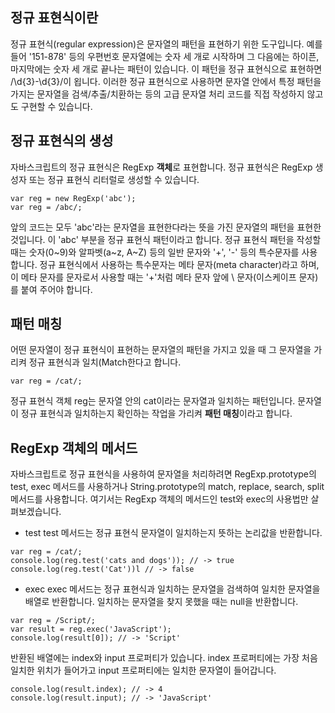 ## 정규 표현식이란

정규 표현식(regular expression)은 문자열의 패턴을 표현하기 위한 도구입니다. 예를 들어 '151-878' 등의 우편번호 문자열에는 숫자 세 개로 시작하며 그 다음에는 하이픈, 마지막에는 숫자 세 개로 끝나는 패턴이 있습니다. 이 패턴을 정규 표현식으로 표현하면 /\d{3}-\d{3}/이 욉니다. 이러한 정규 표현식으로 사용하면 문자열 안에서 특정 패턴을 가지는 문자열을 검색/추출/치환하는 등의 고급 문자열 처리
코드를 직접 작성하지 않고도 구현할 수 있습니다.

## 정규 표현식의 생성

자바스크립트의 정규 표현식은 RegExp **객체**로 표현합니다. 정규 표현식은 RegExp 생성자 또는 정규 표현식 리터럴로 생성할 수 있습니다.

```
var reg = new RegExp('abc');
var reg = /abc/;
```

앞의 코드는 모두 'abc'라는 문자열을 표현한다라는 뜻을 가진 문자열의 패턴을 표현한 것입니다. 이 'abc' 부분을 정규 표현식 패턴이라고 합니다. 정규 표현식 패턴을 작성할 때는 숫자(0~9)와 알파벳(a~z, A~Z) 등의 일반 문자와 '+', '-' 등의 특수문자를 사용합니다. 정규 표현식에서 사용하는 특수문자는 메타 문자(meta character)라고 하며, 이 메타 문자를 문자로서 사용할 때는 '\+'처럼 메타 문자 앞에 \ 문자(이스케이프 문자)를 붙여 주어야 합니다.

## 패턴 매칭

어떤 문자열이 정규 표현식이 표현하는 문자열의 패턴을 가지고 있을 때 그 문자열을 가리켜 정규 표현식과 일치(Match한다고 합니다.

```
var reg = /cat/;
```

정규 표현식 객체 reg는 문자열 안의 cat이라는 문자열과 일치하는 패턴입니다. 문자열이 정규 표현식과 일치하는지 확인하는 작업을 가리켜 **패턴 매칭**이라고 합니다.

## RegExp 객체의 메서드

자바스크립트로 정규 표현식을 사용하여 문자열을 처리하려면 RegExp.prototype의 test, exec 메서드를 사용하거나 String.prototype의 match, replace, search, split 메서드를 사용합니다. 여기서는 RegExp 객체의 메서드인 test와 exec의 사용법만 살펴보겠습니다.

- test
  test 메서드는 정규 표현식 문자열이 일치하는지 뜻하는 논리값을 반환합니다.

```
var reg = /cat/;
console.log(reg.test('cats and dogs')); // -> true
console.log(reg.test('Cat'))l // -> false
```

- exec
  exec 메서드는 정규 표현식과 일치하는 문자열을 검색하여 일치한 문자열을 배열로 반환합니다. 일치하는 문자열을 찾지 못했을 때는 null을 반환합니다.

```
var reg = /Script/;
var result = reg.exec('JavaScript');
console.log(result[0]); // -> 'Script'
```

반환된 배열에는 index와 input 프로퍼티가 있습니다. index 프로퍼티에는 가장 처음 일치한 위치가 들어가고 input 프로퍼티에는 일치한 문자열이 들어갑니다.

```
console.log(result.index); // -> 4
console.log(result.input); // -> 'JavaScript'
```
